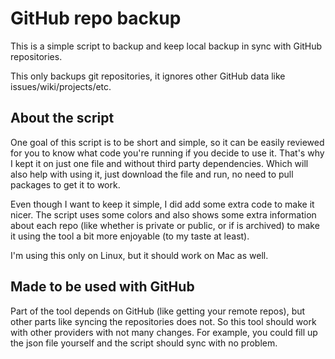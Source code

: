 # GitHub repo backup
This is a simple script to backup and keep local backup in sync with GitHub
repositories.

This only backups git repositories, it ignores other GitHub data like
issues/wiki/projects/etc.


## About the script
One goal of this script is to be short and simple, so it can be easily reviewed
for you to know what code you're running if you decide to use it.
That's why I kept it on just one file and without third party dependencies.
Which will also help with using it, just download the file and run, no need to
pull packages to get it to work.

Even though I want to keep it simple, I did add some extra code to make it
nicer. The script uses some colors and also shows some extra information about
each repo (like whether is private or public, or if is archived) to make it
using the tool a bit more enjoyable (to my taste at least).

I'm using this only on Linux, but it should work on Mac as well.

## Made to be used with GitHub
Part of the tool depends on GitHub (like getting your remote repos), but other
parts like syncing the repositories does not. So this tool should work with
other providers with not many changes.
For example, you could fill up the json file yourself and the script should
sync with no problem.
